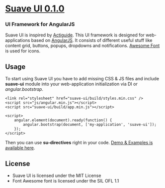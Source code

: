 # [Suave UI 0.1.0](http://uoziod.github.io/suave-ui)
### UI Framework for AngularJS

Suave UI is inspired by [Actiguide](https://github.com/tansky/actiguide). This UI framework is designed for 
web-applications based on [AngularJS](http://angularjs.org). It consists of different useful stuff like content grid,
buttons, popups, dropdowns and notifications. [Awesome Font](http://fontawesome.io/) is used for icons.

## Usage

To start using Suave UI you have to add missing CSS & JS files and include **suave-ui** module into your web-application
initialization via DI or *angular.bootstrap*.

    <link rel="stylesheet" href="suave-ui/build/styles.min.css" />
    <script src="js/angular.min.js"></script>
    <script src="suave-ui/build/app.min.js"></script>

    <script>
        angular.element(document).ready(function() {
            angular.bootstrap(document, ['my-application', 'suave-ui']);
        });
    </script>

Then you can use **su-directives** right in your code. [Demo & Examples is available here](http://uoziod.github.io/suave-ui). 

## License
- Suave UI is licensed under the MIT License
- Font Awesome font is licensed under the SIL OFL 1.1
